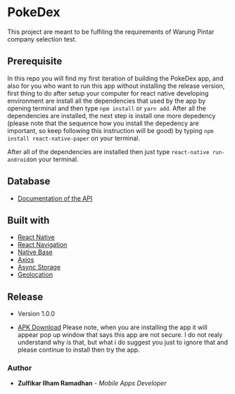 # PokeDex

This project are meant to be fulfiling the requirements of Warung Pintar company selection test.

## Prerequisite

In this repo you will find my first iteration of building the PokeDex app, and also for you who want to run this app without installing the release version, first thing to do after setup your computer for react native developing environment are install all the dependencies that used by the app by opening terminal and then type ```npm install``` or ```yarn add```. After all the dependencies are installed, the next step is install one more depedency (please note that the sequence how you install the depedency are important, so keep following this instruction will be good) by typing ```npm install react-native-paper``` on your terminal.

After all of the dependencies are installed then just type ```react-native run-android```on your terminal.

## Database

* [Documentation of the API](https://jsonplaceholder.typicode.com/guide.html)

## Built with

* [React Native](https://facebook.github.io/react-native/docs/getting-started)
* [React Navigation](https://reactnavigation.org/docs/en/getting-started.html)
* [Native Base](https://docs.nativebase.io/)
* [Axios](https://www.npmjs.com/package/axios)
* [Async Storage](https://github.com/react-native-community/async-storage)
* [Geolocation](https://github.com/react-native-community/react-native-geolocation)

## Release
* Version 1.0.0

* [APK Download](https://drive.google.com/open?id=1LUIzGPGJ2jjfCOzd5RUs9SI8gRAzZ2Nf)
Please note, when you are installing the app it will appear pop up window that says this app are not secure. I do not realy understand why is that, but what i do suggest you just to ignore that and please continue to install then try the app.

### Author

* **Zulfikar Ilham Ramadhan** - *Mobile Apps Developer* 
